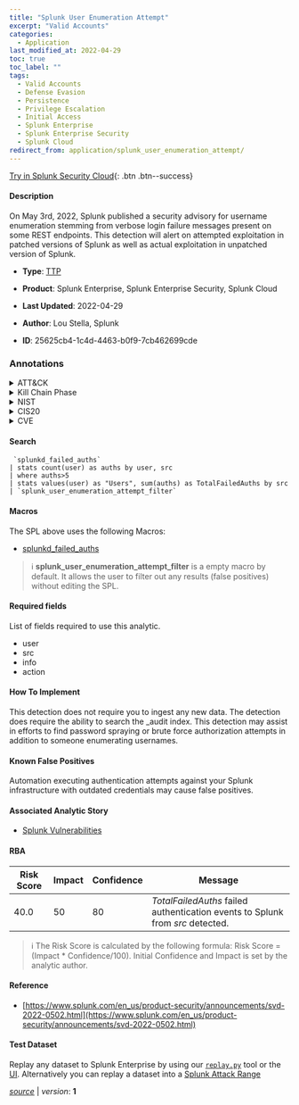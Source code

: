 ```yaml
---
title: "Splunk User Enumeration Attempt"
excerpt: "Valid Accounts"
categories:
  - Application
last_modified_at: 2022-04-29
toc: true
toc_label: ""
tags:
  - Valid Accounts
  - Defense Evasion
  - Persistence
  - Privilege Escalation
  - Initial Access
  - Splunk Enterprise
  - Splunk Enterprise Security
  - Splunk Cloud
redirect_from: application/splunk_user_enumeration_attempt/
---
```




[Try in Splunk Security Cloud](https://www.splunk.com/en_us/cyber-security.html){: .btn .btn--success}

#### Description

On May 3rd, 2022, Splunk published a security advisory for  username enumeration stemming from verbose login failure messages present on some REST endpoints. This detection will alert on attempted exploitation in patched versions of Splunk as well as actual exploitation in unpatched version of Splunk.

- **Type**: [TTP](https://github.com/splunk/security_content/wiki/Detection-Analytic-Types)
- **Product**: Splunk Enterprise, Splunk Enterprise Security, Splunk Cloud

- **Last Updated**: 2022-04-29
- **Author**: Lou Stella, Splunk
- **ID**: 25625cb4-1c4d-4463-b0f9-7cb462699cde

### Annotations
<details>
  <summary>ATT&CK</summary>

<div markdown="1">

#### [ATT&CK](https://attack.mitre.org/)

| ID          | Technique   | Tactic         |
| ----------- | ----------- |--------------- |
| [T1078](https://attack.mitre.org/techniques/T1078/) | Valid Accounts | Defense Evasion, Persistence, Privilege Escalation, Initial Access |

</div>
</details>


<details>
  <summary>Kill Chain Phase</summary>

<div markdown="1">

* Exploitation
* Installation
* Delivery


</div>
</details>


<details>
  <summary>NIST</summary>

<div markdown="1">

* DE.CM



</div>
</details>

<details>
  <summary>CIS20</summary>

<div markdown="1">

* CIS 10



</div>
</details>

<details>
  <summary>CVE</summary>

<div markdown="1">


</div>
</details>


#### Search

```
 `splunkd_failed_auths` 
| stats count(user) as auths by user, src 
| where auths>5 
| stats values(user) as "Users", sum(auths) as TotalFailedAuths by src 
| `splunk_user_enumeration_attempt_filter`
```

#### Macros
The SPL above uses the following Macros:
* [splunkd_failed_auths](https://github.com/splunk/security_content/blob/develop/macros/splunkd_failed_auths.yml)

> :information_source:
> **splunk_user_enumeration_attempt_filter** is a empty macro by default. It allows the user to filter out any results (false positives) without editing the SPL.



#### Required fields
List of fields required to use this analytic.
* user
* src
* info
* action



#### How To Implement
This detection does not require you to ingest any new data. The detection does require the ability to search the _audit index. This detection may assist in efforts to find password spraying or brute force authorization attempts in addition to someone enumerating usernames.
#### Known False Positives
Automation executing authentication attempts against your Splunk infrastructure with outdated credentials may cause false positives.

#### Associated Analytic Story
* [Splunk Vulnerabilities](/stories/splunk_vulnerabilities)




#### RBA

| Risk Score  | Impact      | Confidence   | Message      |
| ----------- | ----------- |--------------|--------------|
| 40.0 | 50 | 80 | $TotalFailedAuths$ failed authentication events to Splunk from $src$ detected. |


> :information_source:
> The Risk Score is calculated by the following formula: Risk Score = (Impact * Confidence/100). Initial Confidence and Impact is set by the analytic author.


#### Reference

* [https://www.splunk.com/en_us/product-security/announcements/svd-2022-0502.html](https://www.splunk.com/en_us/product-security/announcements/svd-2022-0502.html)



#### Test Dataset
Replay any dataset to Splunk Enterprise by using our [`replay.py`](https://github.com/splunk/attack_data#using-replaypy) tool or the [UI](https://github.com/splunk/attack_data#using-ui).
Alternatively you can replay a dataset into a [Splunk Attack Range](https://github.com/splunk/attack_range#replay-dumps-into-attack-range-splunk-server)




[*source*](https://github.com/splunk/security_content/tree/develop/detections/application/splunk_user_enumeration_attempt.yml) \| *version*: **1**